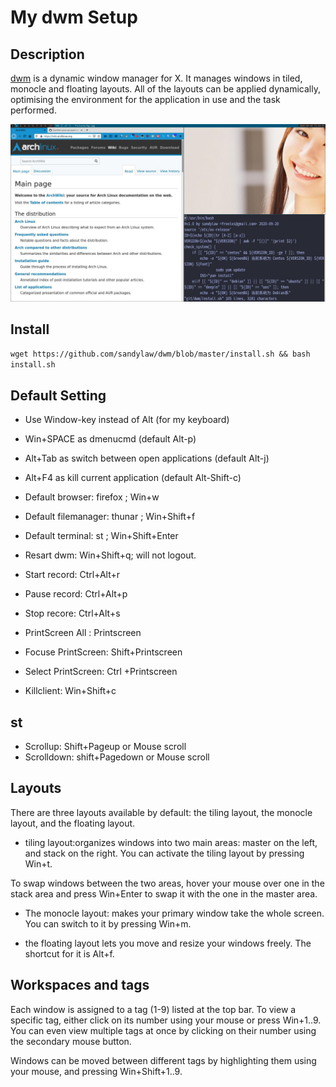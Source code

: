 # My dwm Setup

## Description

[dwm](https://dwm.suckless.org/) is a dynamic window manager for X. It manages windows in tiled, monocle and floating layouts. All of the layouts can be applied dynamically, optimising the environment for the application in use and the task performed.

![](screen.jpg)

## Install

`wget https://github.com/sandylaw/dwm/blob/master/install.sh && bash install.sh` 

## Default Setting

- Use Window-key instead of Alt (for my keyboard)
- Win+SPACE as dmenucmd (default Alt-p)
- Alt+Tab as switch between open applications (default Alt-j)
- Alt+F4 as kill current application (default Alt-Shift-c)
- Default browser: firefox ; Win+w
- Default filemanager: thunar ; Win+Shift+f
- Default terminal: st ; Win+Shift+Enter
- Resart dwm: Win+Shift+q; will not logout.

- Start record: Ctrl+Alt+r
- Pause record: Ctrl+Alt+p
- Stop  recore: Ctrl+Alt+s

- PrintScreen All   :  Printscreen
- Focuse PrintScreen:  Shift+Printscreen
- Select PrintScreen:  Ctrl +Printscreen
- Killclient: Win+Shift+c

## st

- Scrollup: Shift+Pageup or Mouse scroll
- Scrolldown: shift+Pagedown or Mouse scroll

## Layouts

There are three layouts available by default: the tiling layout, the monocle layout, and the floating layout.

- tiling layout:organizes windows into two main areas: master on the left, and stack on the right. You can activate the tiling layout by pressing Win+t.

To swap windows between the two areas, hover your mouse over one in the stack area and press Win+Enter to swap it with the one in the master area.

- The monocle layout: makes your primary window take the whole screen. You can switch to it by pressing Win+m.

- the floating layout lets you move and resize your windows freely. The shortcut for it is Alt+f.

## Workspaces and tags

Each window is assigned to a tag (1-9) listed at the top bar. To view a specific tag, either click on its number using your mouse or press Win+1..9. You can even view multiple tags at once by clicking on their number using the secondary mouse button.

Windows can be moved between different tags by highlighting them using your mouse, and pressing Win+Shift+1..9. 

